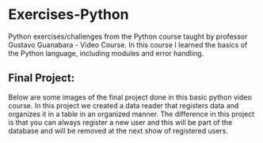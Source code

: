# Exercises-Python
 Python exercises/challenges from the Python course taught by professor Gustavo Guanabara - Video Course. In this course I learned the basics of the Python language, including modules and error handling.

 ## Final Project:
 Below are some images of the final project done in this basic python video course. In this project we created a data reader that registers data and organizes it in a table in an organized manner. The difference in this project is that you can always register a new user and this will be part of the database and will be removed at the next show of registered users.
